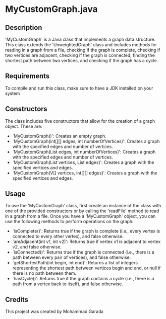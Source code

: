 # MyCustomGraph.java

## Description 
'MyCustomGraph' is a Java class that implements a graph data structure. This class extends the 'UnweightedGraph' class and includes methods for reading in a graph from a file, checking if the graph is complete, checking if two vertices are adjacent, checking if the graph is connected, finding the shortest path between two vertices, and checking if the graph has a cycle.

## Requirements 
  To compile and run this class, make sure to have a JDK installed on your system

## Constructors 
The class includes five constructors that allow for the creation of a graph object. These are:

- 'MyCustomGraph()': Creates an empty graph.
- 'MyCustomGraph(int[][] edges, int numberOfVertices)': Creates a graph with the specified edges and number of vertices.
- 'MyCustomGraph(List<Edge> edges, int numberOfVertices)': Creates a graph with the specified edges and number of vertices.
- 'MyCustomGraph(List<V> vertices, List<Edge> edges)': Creates a graph with the specified vertices and edges.
- 'MyCustomGraph(V[] vertices, int[][] edges)': Creates a graph with the specified vertices and edges.
  
  
## Usage
  
  To use the 'MyCustomGraph' class, first create an instance of the class with one of the provided constructors or by calling the 'readFile' method to read in a graph from a file. Once you have a 'MyCustomGraph' object, you can use the following methods to perform operations on the graph:

- 'isComplete()': Returns true if the graph is complete (i.e., every vertex is connected to every other vertex), and false otherwise.
- 'areAdjacent(int v1, int v2)': Returns true if vertex v1 is adjacent to vertex v2, and false otherwise.
- 'isConnected()': Returns true if the graph is connected (i.e., there is a path between every pair of vertices), and false otherwise.
- 'getShortestPath(int begin, int end)': Returns a list of integers representing the shortest path between vertices begin and end, or null if there is no path between them.
- 'hasCycle()': Returns true if the graph contains a cycle (i.e., there is a path from a vertex back to itself), and false otherwise.
  
## Credits 
  This project was created by Mohammad Garada


